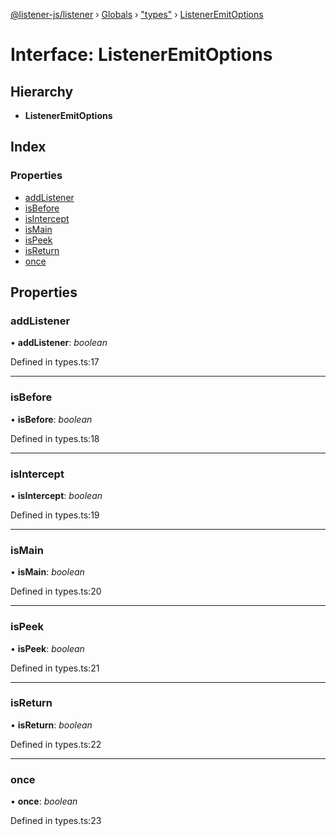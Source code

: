 [@listener-js/listener](../README.md) › [Globals](../globals.md) › ["types"](../modules/_types_.md) › [ListenerEmitOptions](_types_.listeneremitoptions.md)

# Interface: ListenerEmitOptions

## Hierarchy

* **ListenerEmitOptions**

## Index

### Properties

* [addListener](_types_.listeneremitoptions.md#addlistener)
* [isBefore](_types_.listeneremitoptions.md#isbefore)
* [isIntercept](_types_.listeneremitoptions.md#isintercept)
* [isMain](_types_.listeneremitoptions.md#ismain)
* [isPeek](_types_.listeneremitoptions.md#ispeek)
* [isReturn](_types_.listeneremitoptions.md#isreturn)
* [once](_types_.listeneremitoptions.md#once)

## Properties

###  addListener

• **addListener**: *boolean*

Defined in types.ts:17

___

###  isBefore

• **isBefore**: *boolean*

Defined in types.ts:18

___

###  isIntercept

• **isIntercept**: *boolean*

Defined in types.ts:19

___

###  isMain

• **isMain**: *boolean*

Defined in types.ts:20

___

###  isPeek

• **isPeek**: *boolean*

Defined in types.ts:21

___

###  isReturn

• **isReturn**: *boolean*

Defined in types.ts:22

___

###  once

• **once**: *boolean*

Defined in types.ts:23
